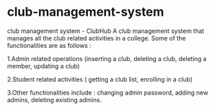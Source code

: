 # club-management-system
club management system - ClubHub
A club management system that manages all the club related activities in a college. Some of the functionalities are as follows :

1.Admin related operations (inserting a club, deleting a club, deleting a member, updating a club)

2.Student related activities ( getting a club list, enrolling in a club)

3.Other functionalities include : changing admin password, adding new admins, deleting existing admins.
